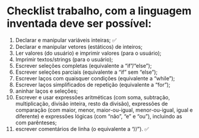 # Checklist trabalho, com a linguagem inventada deve ser possível:

1. Declarar e manipular variáveis inteiras; ✅
2. Declarar e manipular vetores (estáticos) de inteiros; 
3. Ler valores (do usuário) e imprimir valores (para o usuário);
4. Imprimir textos/strings (para o usuário);
5. Escrever seleções completas (equivalente a “if”/“else”);
6. Escrever seleções parciais (equivalente a “if” sem “else”);
7. Escrever laços com quaisquer condições (equivalente a “while”);
8. Escrever laços simplificados de repetição (equivalente a “for”);
9. aninhar laços e seleções;
10. Escrever e usar expressões aritméticas (com soma, subtração, multiplicação, divisão inteira, resto da divisão), expressões de comparação (com maior, menor, maior-ou-igual, menor-ou-igual, igual e diferente)
e expressões lógicas (com “não”, “e” e “ou”), incluindo as com parênteses;
11. escrever comentários de linha (o equivalente a “//”). ✅


